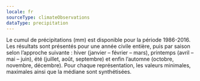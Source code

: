 ```yaml
---
locale: fr
sourceType: climateObservations
dataType: precipitation
---
```


Le cumul de précipitations (mm) est disponible pour la période 1986-2016. Les
résultats sont présentés pour une année civile entière, puis par saison selon
l’approche suivante : hiver (janvier – février – mars), printemps (avril – mai –
juin), été (juillet, août, septembre) et enfin l’automne (octobre, novembre,
décembre). Pour chaque représentation, les valeurs minimales, maximales ainsi
que la médiane sont synthétisées.
